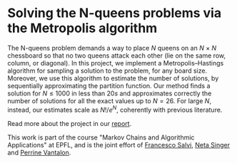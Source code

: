# Solving the N-queens problems via the Metropolis algorithm


The N-queens problem demands a way to place $N$ queens on an $N$ × $N$ chessboard so that no two queens attack each other (lie on the same row, column, or diagonal).
In this project, we implement a Metropolis–Hastings algorithm for sampling a solution to the problem, for any board size. Moreover, we use this algorithm to estimate the number of solutions, by sequentially approximating the partition function. Our method finds a solution for $N \leq 1000$ in less than $20 s$ and approximates correctly the number of solutions for all the exact values up to $N = 26$. For large $N$, instead, our estimates scale as $N!/e^N$, coherently with previous literature.


Read more about the project in our [report](documents/Report.pdf).


This work is part of the course "Markov Chains and Algorithmic Applications" at EPFL, and is the joint effort of [Francesco Salvi](https://github.com/frasalvi), [Neta Singer](https://github.com/netabobeta) and [Perrine Vantalon](https://github.com/vantalon).
